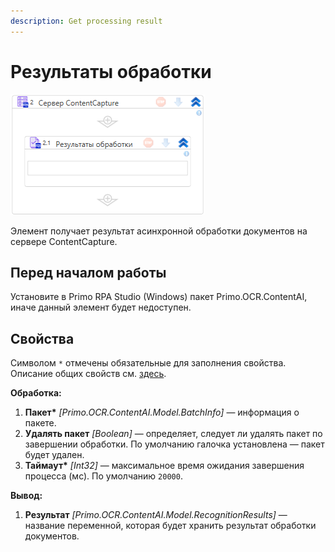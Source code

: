 ```yaml
---
description: Get processing result
---
```


# Результаты обработки

![](<../../../.gitbook/assets1/windows_items/library/WFGetProcessResult.png>)

Элемент получает результат асинхронной обработки документов на сервере ContentCapture.


## Перед началом работы

Установите в Primo RPA Studio (Windows) пакет Primo.OCR.ContentAI, иначе данный элемент будет недоступен.


## Свойства

Символом `*` отмечены обязательные для заполнения свойства. Описание общих свойств см. [здесь](https://docs.primo-rpa.ru/primo-rpa/primo-studio/process/elements#svoistva-elementa).



**Обработка:**

1. **Пакет\*** *[Primo.OCR.ContentAI.Model.BatchInfo]* — информация о пакете.
1. **Удалять пакет** *[Boolean]* — определяет, следует ли удалять пакет по завершении обработки. По умолчанию галочка установлена — пакет будет удален.
1. **Таймаут\*** *[Int32]* — максимальное время ожидания завершения процесса (мс). По умолчанию `20000`.


**Вывод:**

1. **Результат** *[Primo.OCR.ContentAI.Model.RecognitionResults]* — название переменной, которая будет хранить результат обработки документов.



